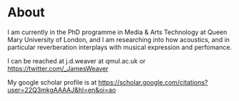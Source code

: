 # About

I am currently in the PhD programme in Media & Arts Technology at Queen Mary University of London, and I am researching into how acoustics, and in particular reverberation interplays with musical expression and perfomance. 

I can be reached at j.d.weaver at qmul.ac.uk or https://twitter.com/_JamesWeaver

My google scholar profile is at https://scholar.google.com/citations?user=22Q3mkgAAAAJ&hl=en&oi=ao

